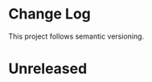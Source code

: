 # Change Log

This project follows semantic versioning.

<html>
  <head>
    <style>
      unreleased {
        color: #51a2ff
      }
    </style>
  </head>
  
  <body>
    <h1 id="unreleased">Unreleased</h1>
  </body>
</html>

